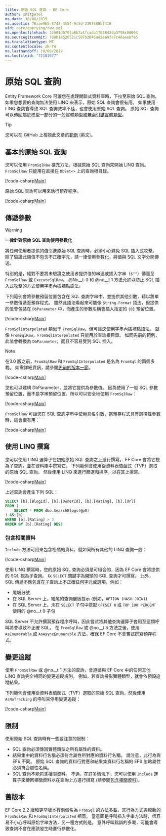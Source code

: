 ```yaml
---
title: 原始 SQL 查詢 - EF Core
author: smitpatel
ms.date: 10/08/2019
ms.assetid: 70aae9b5-8743-4557-9c5d-239f688bf418
uid: core/querying/raw-sql
ms.openlocfilehash: 33601d570fa0b7a1fcada1705843da3798c00094
ms.sourcegitcommit: 708b18520321c587b2046ad2ea9fa7c48aeebfe5
ms.translationtype: MT
ms.contentlocale: zh-TW
ms.lasthandoff: 10/09/2019
ms.locfileid: "72181977"
---
```

# <a name="raw-sql-queries"></a>原始 SQL 查詢

Entity Framework Core 可讓您在處理關聯式資料庫時，下拉至原始 SQL 查詢。 如果您想要的查詢無法使用 LINQ 來表示，原始 SQL 查詢會很有用。 如果使用 LINQ 查詢會導致 SQL 查詢效率不佳，也會使用原始 SQL 查詢。 原始 SQL 查詢可以傳回屬於模型一部分的一般實體類型或[無索引鍵實體類型](xref:core/modeling/keyless-entity-types)。

> [!TIP]  
> 您可以在 GitHub 上檢視此文章的[範例](https://github.com/aspnet/EntityFramework.Docs/tree/master/samples/core/Querying/RawSQL/Sample.cs) \(英文\)。

## <a name="basic-raw-sql-queries"></a>基本的原始 SQL 查詢

您可以使用 `FromSqlRaw` 擴充方法，根據原始 SQL 查詢來開始 LINQ 查詢。 `FromSqlRaw` 只能用在直接在 `DbSet<>` 上的查詢根目錄。

[!code-csharp[Main](../../../samples/core/Querying/RawSQL/Sample.cs#FromSqlRaw)]

原始 SQL 查詢可以用來執行預存程序。

[!code-csharp[Main](../../../samples/core/Querying/RawSQL/Sample.cs#FromSqlRawStoredProcedure)]

## <a name="passing-parameters"></a>傳遞參數

> [!WARNING]
> **一律針對原始 SQL 查詢使用參數化**
>
> 將任何使用者提供的值引進原始 SQL 查詢時，必須小心避免 SQL 插入式攻擊。 除了驗證此類值不包含不正確字元，請一律使用參數化，將值與 SQL 文字分開傳送。
>
> 特別的是，絕對不要將未驗證之使用者提供值的串連或插入字串（`$""`）傳遞至 `FromSqlRaw` 或 `ExecuteSqlRaw`。 @No__t-0 和 @no__t 1 方法允許以防止 SQL 插入式攻擊的方式使用字串內插補點語法。

下列範例會將參數預留位置包含在 SQL 查詢字串中，並提供其他引數，藉以將單一參數傳遞至預存程式。 雖然此語法看起來可能像 `String.Format` 語法，但提供的值會包裝在 `DbParameter` 中，而產生的參數名稱會插入指定的 `{0}` 預留位置。

[!code-csharp[Main](../../../samples/core/Querying/RawSQL/Sample.cs#FromSqlRawStoredProcedureParameter)]

`FromSqlInterpolated` 類似于 `FromSqlRaw`，但可讓您使用字串內插補點語法。 就像 `FromSqlRaw`，`FromSqlInterpolated` 只能用於查詢根目錄。 如同先前的範例，此值會轉換為 `DbParameter`，而且不容易受到 SQL 插入。

> [!NOTE]
> 在3.0 版之前，`FromSqlRaw` 和 `FromSqlInterpolated` 是名為 `FromSql` 的兩個多載。 如需詳細資訊，請參閱[先前的版本一節](#previous-versions)。

[!code-csharp[Main](../../../samples/core/Querying/RawSQL/Sample.cs#FromSqlInterpolatedStoredProcedureParameter)]

您也可以建構 DbParameter，並將它提供為參數值。 因為使用了一般 SQL 參數預留位置，而不是字串預留位置，所以可以安全地使用 `FromSqlRaw`：

[!code-csharp[Main](../../../samples/core/Querying/RawSQL/Sample.cs#FromSqlRawStoredProcedureSqlParameter)]

`FromSqlRaw` 可讓您在 SQL 查詢字串中使用具名引數，當預存程式具有選擇性參數時，這會很有用：

[!code-csharp[Main](../../../samples/core/Querying/RawSQL/Sample.cs#FromSqlRawStoredProcedureNamedSqlParameter)]

## <a name="composing-with-linq"></a>使用 LINQ 撰寫

您可以使用 LINQ 運算子在初始原始 SQL 查詢之上進行撰寫。 EF Core 會將它視為子查詢，並在資料庫中撰寫它。 下列範例會使用從資料表值函式（TVF）選取的原始 SQL 查詢。 然後使用 LINQ 來進行篩選和排序，以在其上撰寫。

[!code-csharp[Main](../../../samples/core/Querying/RawSQL/Sample.cs#FromSqlInterpolatedComposed)]

上述查詢會產生下列 SQL：

```sql
SELECT [b].[BlogId], [b].[OwnerId], [b].[Rating], [b].[Url]
FROM (
    SELECT * FROM dbo.SearchBlogs(@p0)
) AS [b]
WHERE [b].[Rating] > 3
ORDER BY [b].[Rating] DESC
```

### <a name="including-related-data"></a>包含相關資料

`Include` 方法可用來包含相關的資料，就如同所有其他的 LINQ 查詢一般：

[!code-csharp[Main](../../../samples/core/Querying/RawSQL/Sample.cs#FromSqlInterpolatedInclude)]

使用 LINQ 撰寫時，您的原始 SQL 查詢必須是可組合的，因為 EF Core 會將提供的 SQL 視為子查詢。 以 `SELECT` 關鍵字為開頭的 SQL 查詢才可撰寫。 此外，SQL 傳遞不應包含在子查詢上不正確任何字元或選項，例如：

- 尾端分號
- 在 SQL Server 上，結尾的查詢層級提示 (例如，`OPTION (HASH JOIN)`)
- 在 SQL Server 上，未在 `SELECT` 子句中搭配 `OFFSET 0` 或 `TOP 100 PERCENT` 使用的 @no__t 0 子句

SQL Server 不允許撰寫預存程序呼叫，因此嘗試將其他查詢運算子套用至這類呼叫將會導致不正確 SQL。 在 `FromSqlRaw` 或 @no__t 3 方法之後，使用 `AsEnumerable` 或 `AsAsyncEnumerable` 方法，確保 EF Core 不會嘗試撰寫預存程式。

## <a name="change-tracking"></a>變更追蹤

使用 `FromSqlRaw` 或 @no__t 1 方法的查詢，會遵循與 EF Core 中的任何其他 LINQ 查詢完全相同的變更追蹤規則。 例如，若查詢投影實體類型，就會依預設追蹤結果。

下列範例會使用從資料表值函式（TVF）選取的原始 SQL 查詢，然後使用 `AsNoTracking` 的呼叫來停用變更追蹤：

[!code-csharp[Main](../../../samples/core/Querying/RawSQL/Sample.cs#FromSqlInterpolatedAsNoTracking)]

## <a name="limitations"></a>限制

使用原始 SQL 查詢時有一些要注意的限制：

- SQL 查詢必須傳回實體類型之所有屬性的資料。
- 結果集中的資料行名稱必須符合屬性所對應的資料行名稱。 請注意，此行為與 EF6 不同。 原始 SQL 查詢的資料行對應和結果集資料行名稱的 EF6 忽略屬性必須符合屬性名稱。
- SQL 查詢不能包含相關資料。 不過，在許多情況下，您可以使用 `Include` 運算子來傳回相關資料以在查詢上方進行撰寫 (請參閱[包含相關資料](#including-related-data))。

## <a name="previous-versions"></a>舊版本

EF Core 2.2 版和更早版本有兩個名為 `FromSql` 的方法多載，其行為方式與較新的 `FromSqlRaw` 和 `FromSqlInterpolated` 相同。 當意圖是呼叫插入字串方法時，很容易不小心呼叫原始字串方法，另一種方式則是。 意外呼叫錯誤的多載，可能會導致查詢不會在應該發生時進行參數化。
